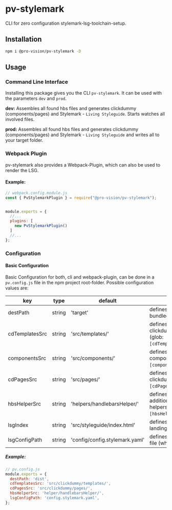 # pv-stylemark

CLI for zero configuration stylemark-lsg-toolchain-setup.

## Installation

```sh
npm i @pro-vision/pv-stylemark -D
```

## Usage

### Command Line Interface
Installing this package gives you the CLI `pv-stylemark`. It can be used with the parameters `dev` and `prod`. 

**dev:**
Assembles all found hbs files and generates clickdummy (components/pages) and Stylemark - `Living Styleguide`. Starts watches all involved files.

**prod:**
Assembles all found hbs files and generates clickdummy (components/pages) and Stylemark - `Living Styleguide` and writes all to your target folder.

### Webpack Plugin
pv-stylemark also provides a Webpack-Plugin, which can also be used to render the LSG. 

#### Example:
```js
// webpack.config.module.js
const { PvStylemarkPlugin } = require("@pro-vision/pv-stylemark");


module.exports = {
  //...
  plugins: [
    new PvStylemarkPlugin()
  ]
  //...
};
```


### Configuration

#### Basic Configuration
Basic Configuration for both, cli and webpack-plugin, can be done in a `pv.config.js` file in the npm project root-folder. Possible configuration values are:

| key               | type    | default                         |          usage                |
| -------------     | ------  | --------                        | ----------------------------- |
| destPath          | string  | 'target'                        | defines where to put bundled files |
| cdTemplatesSrc   | string  | 'src/templates/'                | defines homefolder of clickdummy-templates (glob: `[cdTemplatesSrc]**/*.hbs`) |
| componentsSrc    | string  | 'src/components/'               | defines homefolder of components (glob: `[componentsSrc]**/*.hbs`) |
| cdPagesSrc       | string  | 'src/pages/'                    | defines homefolder of clickdummy-pages (glob: `[cdPagesSrc]**/*.hbs`) |
| hbsHelperSrc     | string  | 'helpers/handlebarsHelper/'     | defines homefolder of additional handlebars-helpers (glob: `[hbsHelperSrc]*.js`) |
| lsgIndex          | string  | 'src/styleguide/index.html'     | defines path to styleguide landing page html file |
| lsgConfigPath     | string  | 'config/config.stylemark.yaml'  | defines path to lsg config file (which is required) |

##### Example:

```js
// pv.config.js
module.exports = {
  destPath: 'dist',
  cdTemplatesSrc: 'src/clickdummy/templates/',
  cdPagesSrc: 'src/clickdummy/pages/',
  hbsHelperSrc: 'helper/handlebarsHelper/',
  lsgConfigPath: 'config.stylemark.yaml',
};
```